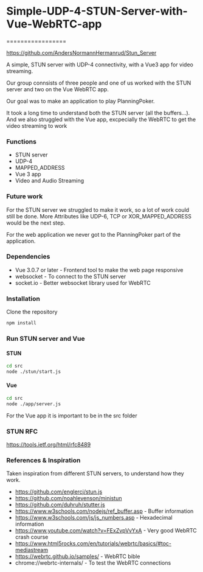 # Simple-UDP-4-STUN-Server-with-Vue-WebRTC-app
=================

https://github.com/AndersNormannHermanrud/Stun_Server

A simple, STUN server with UDP-4 connectivity, with a Vue3 app for video streaming.

Our group connsists of three people and one of us worked with the STUN server and two on the Vue WebRTC app.

Our goal was to make an application to play PlanningPoker.

It took a long time to understand both the STUN server (all the buffers...).
And we also struggled with the Vue app, excpecially the WebRTC to get the video streaming to work


### Functions

 * STUN server
 * UDP-4
 * MAPPED_ADDRESS
 * Vue 3 app
 * Video and Audio Streaming


### Future work

For the STUN server we struggled to make it work, so a lot of work could still be done.
More Attributes like UDP-6, TCP or XOR_MAPPED_ADDRESS would be the next step.

For the web application we never got to the PlanningPoker part of the application.


### Dependencies

 * Vue 3.0.7 or later   - Frontend tool to make the web page responsive
 * websocket            - To connect to the STUN server
 * socket.io            - Better websocket library used for WebRTC


### Installation

Clone the repository

```sh
npm install
```

### Run STUN server and Vue


#### STUN

```sh
cd src
node ./stun/start.js
```

#### Vue

```sh
cd src
node ./app/server.js
```

For the Vue app it  is important to be in the src folder

### STUN RFC

https://tools.ietf.org/html/rfc8489


### References & Inspiration

Taken inspiration from different STUN servers, to understand how they work.
* https://github.com/englercj/stun.js
* https://github.com/noahlevenson/ministun
* https://github.com/duhruh/stutter.js
* https://www.w3schools.com/nodejs/ref_buffer.asp - Buffer information
* https://www.w3schools.com/js/js_numbers.asp - Hexadecimal information
* https://www.youtube.com/watch?v=FExZvpVvYxA - Very good WebRTC crash course
* https://www.html5rocks.com/en/tutorials/webrtc/basics/#toc-mediastream
* https://webrtc.github.io/samples/ - WebRTC bible
* chrome://webrtc-internals/ - To test the WebRTC connections
